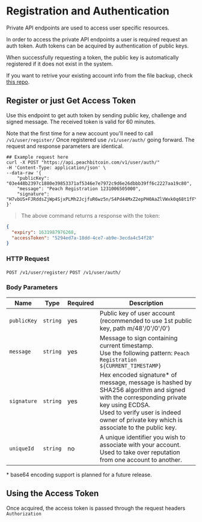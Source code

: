 
# Registration and Authentication

Private API endpoints are used to access user specific resources.

In order to access the private API endpoints a user is required request an auth token.
Auth tokens can be acquired by authentication of public keys.

When successfully requesting a token, the public key is automatically registered if it does not exist in the system.

If you want to retrive your existing account info from the file backup, check [this repo](https://github.com/Peach2Peach/decrypt-peach-file-backup).

## Register or just Get Access Token

Use this endpoint to get auth token by sending public key, challenge and signed message.
The received token is valid for 60 minutes.

Note that the first time for a new account you'll need to call `/v1/user/register/`
Once registered use `/v1/user/auth/` going forward. The request and response parameters are identical.

```shell
## Example request here
curl -X POST "https://api.peachbitcoin.com/v1/user/auth/"
-H 'Content-Type: application/json' \
--data-raw '{
    "publicKey": "03e448b2397c1880e39853371af5346e7e7972c9d6e26dbbb39ff6c2227aa19c80",
    "message": "Peach Registration 1231006505000",
    "signature": "H7vbUS+FJRddsZjWp4SjxPLMh2JcjfuR6wz5n/S4Pd44MxZ2epPH0AaZlVWxk0q68t1fFYdt5xruNok30I5c0Pg="
}'
```

> The above command returns a response with the token:

```json
{
  "expiry": 1631987976268,
  "accessToken": "5294ed7a-18dd-4ce7-ab9e-3ecda4c54f28"
}
```

### HTTP Request

`POST /v1/user/register/`
`POST /v1/user/auth/`

### Body Parameters

Name | Type | Required | Description
--------- | ----------- | ----------- | -----------
`publicKey` | `string` | yes | Public key of user account (recommended to use 1st public key, path m/48'/0'/0'/0')
`message` | `string` | yes | Message to sign containing current timestamp. <br>Use the following pattern: `Peach Registration ${CURRENT_TIMESTAMP}`
`signature` | `string` | yes | Hex encoded signature* of message, message is hashed by SHA256 algorithm and signed with the corresponding private key using ECDSA.<br/>Used to verify user is indeed owner of private key which is associate to the public key.
`uniqueId` | `string` | no | A unique identifier you wish to associate with your account. Used to take over reputation from one account to another.

\* base64 encoding support is planned for a future release.

## Using the Access Token

Once acquired, the access token is passed through the request headers `Authorization`